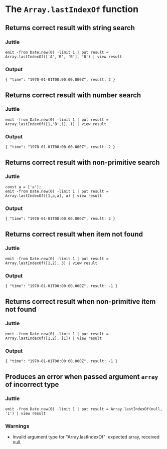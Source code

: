 The `Array.lastIndexOf` function
=============================

Returns correct result with string search
----------------------

### Juttle

    emit -from Date.new(0) -limit 1 | put result = Array.lastIndexOf(['A','B', 'B'], 'B') | view result

### Output

    { "time": "1970-01-01T00:00:00.000Z", result: 2 }

Returns correct result with number search
----------------------

### Juttle

    emit -from Date.new(0) -limit 1 | put result = Array.lastIndexOf([1,'B',1], 1) | view result

### Output

    { "time": "1970-01-01T00:00:00.000Z", result: 2 }

Returns correct result with non-primitive search
----------------------

### Juttle
    const a = ['a'];
    emit -from Date.new(0) -limit 1 | put result = Array.lastIndexOf([1,a,a], a) | view result

### Output

    { "time": "1970-01-01T00:00:00.000Z", result: 2 }

Returns correct result when item not found
--------------------------------------------

### Juttle

    emit -from Date.new(0) -limit 1 | put result = Array.lastIndexOf([1,2], 3) | view result

### Output

    { "time": "1970-01-01T00:00:00.000Z", result: -1 }

Returns correct result when non-primitive item not found
--------------------------------------------

### Juttle

    emit -from Date.new(0) -limit 1 | put result = Array.lastIndexOf([1,2], [1]) | view result

### Output

    { "time": "1970-01-01T00:00:00.000Z", result: -1 }

Produces an error when passed argument `array` of incorrect type
-----------------------------------------------------------------

### Juttle

    emit -from Date.new(0) -limit 1 | put result = Array.lastIndexOf(null, '1') | view result

### Warnings

  * Invalid argument type for "Array.lastIndexOf": expected array, received null.
